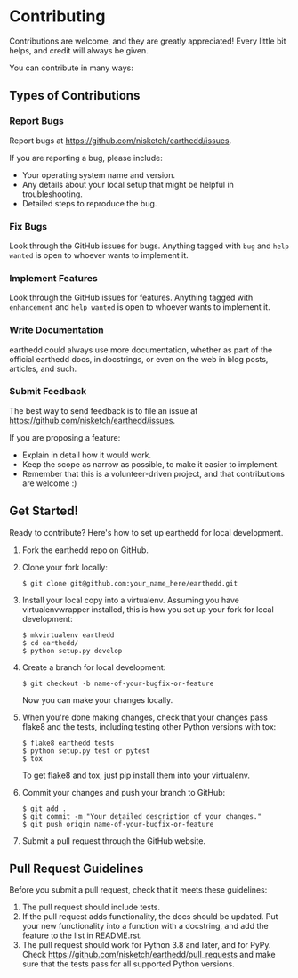 # Contributing

Contributions are welcome, and they are greatly appreciated! Every
little bit helps, and credit will always be given.

You can contribute in many ways:

## Types of Contributions

### Report Bugs

Report bugs at <https://github.com/nisketch/earthedd/issues>.

If you are reporting a bug, please include:

-   Your operating system name and version.
-   Any details about your local setup that might be helpful in troubleshooting.
-   Detailed steps to reproduce the bug.

### Fix Bugs

Look through the GitHub issues for bugs. Anything tagged with `bug` and
`help wanted` is open to whoever wants to implement it.

### Implement Features

Look through the GitHub issues for features. Anything tagged with
`enhancement` and `help wanted` is open to whoever wants to implement it.

### Write Documentation

earthedd could always use more documentation,
whether as part of the official earthedd docs,
in docstrings, or even on the web in blog posts, articles, and such.

### Submit Feedback

The best way to send feedback is to file an issue at
<https://github.com/nisketch/earthedd/issues>.

If you are proposing a feature:

-   Explain in detail how it would work.
-   Keep the scope as narrow as possible, to make it easier to implement.
-   Remember that this is a volunteer-driven project, and that contributions are welcome :)

## Get Started!

Ready to contribute? Here's how to set up earthedd for local development.

1.  Fork the earthedd repo on GitHub.

2.  Clone your fork locally:

    ```shell
    $ git clone git@github.com:your_name_here/earthedd.git
    ```

3.  Install your local copy into a virtualenv. Assuming you have
    virtualenvwrapper installed, this is how you set up your fork for
    local development:

    ```shell
    $ mkvirtualenv earthedd
    $ cd earthedd/
    $ python setup.py develop
    ```

4.  Create a branch for local development:

    ```shell
    $ git checkout -b name-of-your-bugfix-or-feature
    ```

    Now you can make your changes locally.

5.  When you're done making changes, check that your changes pass flake8
    and the tests, including testing other Python versions with tox:

    ```shell
    $ flake8 earthedd tests
    $ python setup.py test or pytest
    $ tox
    ```

    To get flake8 and tox, just pip install them into your virtualenv.

6.  Commit your changes and push your branch to GitHub:

    ```shell
    $ git add .
    $ git commit -m "Your detailed description of your changes."
    $ git push origin name-of-your-bugfix-or-feature
    ```

7.  Submit a pull request through the GitHub website.

## Pull Request Guidelines

Before you submit a pull request, check that it meets these guidelines:

1.  The pull request should include tests.
2.  If the pull request adds functionality, the docs should be updated.
    Put your new functionality into a function with a docstring, and add
    the feature to the list in README.rst.
3.  The pull request should work for Python 3.8 and later, and
    for PyPy. Check <https://github.com/nisketch/earthedd/pull_requests> and make sure that the tests pass for all
    supported Python versions.
